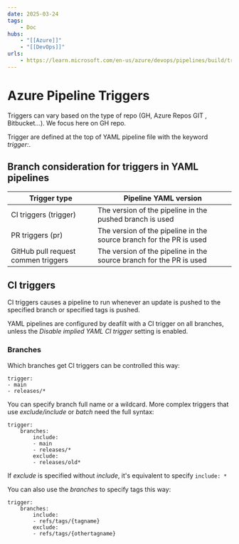 ```yaml
---
date: 2025-03-24
tags:
    - Doc
hubs:
    - "[[Azure]]"
    - "[[DevOps]]"
urls:
    - https://learn.microsoft.com/en-us/azure/devops/pipelines/build/triggers?view=azure-devops
---
```


# Azure Pipeline Triggers 
Triggers can vary based on the type of repo (GH, Azure Repos GIT , Bitbucket...).
We focus here on GH repo.

Trigger are defined at the top of YAML pipeline file with the keyword *trigger:*.

## Branch consideration for triggers in YAML pipelines

| Trigger type | Pipeline YAML version |
|--------------|-----------------------|
| CI triggers (trigger) | The version of the pipeline in the pushed branch is used |
| PR triggers (pr) | The version of the pipeline in the source branch for the PR is used |
| GitHub pull request commen triggers | The version of the pipeline in the source branch for the PR is used |


## CI triggers

CI triggers causes a pipeline to run whenever an update is pushed to the specified branch or specified tags is pushed.

YAML pipelines are configured by deafilt with a CI trigger on all branches, unless the *Disable implied YAML CI trigger* setting is enabled.

### Branches
Which branches get CI triggers can be controlled this way:
```
trigger:
- main
- releases/*
```
You can specify branch full name or a wildcard.
More complex triggers that use *exclude/include* or *batch* need the full syntax:
```
trigger:
    branches:
        include:
        - main
        - releases/*
        exclude:
        - releases/old*
```
If *exclude* is specified without *include*, it's equivalent to specify `include: *`

You can also use the *branches* to specify tags this way:
```
trigger:
    branches:
        include:
        - refs/tags/{tagname}
        exclude:
        - refs/tags/{othertagname}
```

